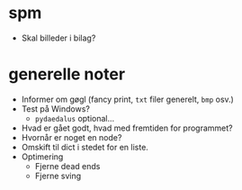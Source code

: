 # spm
- Skal billeder i bilag?

# generelle noter
- Informer om gøgl (fancy print, `txt` filer generelt, `bmp` osv.)
- Test på Windows?
  - `pydaedalus` optional...
- Hvad er gået godt, hvad med fremtiden for programmet?
- Hvornår er noget en node?
- Omskift til dict i stedet for en liste.
- Optimering
    - Fjerne dead ends
    - Fjerne sving

